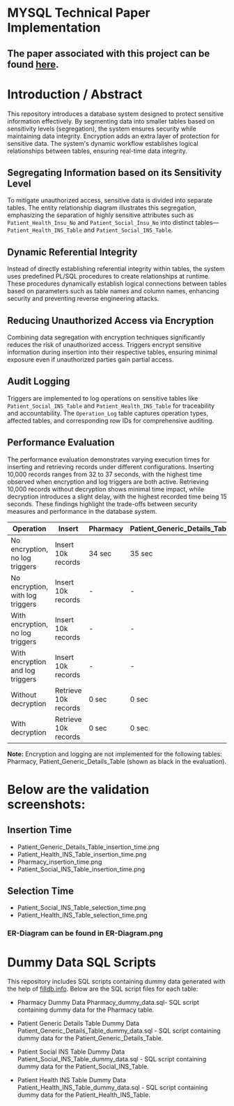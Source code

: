 # MYSQL Technical Paper Implementation 
## The paper associated with this project can be found [here](https://www.sciencedirect.com/science/article/pii/S1877050916318208?ref=pdf_download&fr=RR-2&rr=85cd52c01f9f458f).


# Introduction / Abstract

This repository introduces a database system designed to protect sensitive information effectively. By segmenting data into smaller tables based on sensitivity levels (segregation), the system ensures security while maintaining data integrity. Encryption adds an extra layer of protection for sensitive data. The system's dynamic workflow establishes logical relationships between tables, ensuring real-time data integrity.

## Segregating Information based on its Sensitivity Level

To mitigate unauthorized access, sensitive data is divided into separate tables. The entity relationship diagram illustrates this segregation, emphasizing the separation of highly sensitive attributes such as `Patient_Health_Insu_No` and `Patient_Social_Insu_No` into distinct tables—`Patient_Health_INS_Table` and `Patient_Social_INS_Table`.

## Dynamic Referential Integrity

Instead of directly establishing referential integrity within tables, the system uses predefined PL/SQL procedures to create relationships at runtime. These procedures dynamically establish logical connections between tables based on parameters such as table names and column names, enhancing security and preventing reverse engineering attacks.

## Reducing Unauthorized Access via Encryption

Combining data segregation with encryption techniques significantly reduces the risk of unauthorized access. Triggers encrypt sensitive information during insertion into their respective tables, ensuring minimal exposure even if unauthorized parties gain partial access.

## Audit Logging

Triggers are implemented to log operations on sensitive tables like `Patient_Social_INS_Table` and `Patient_Health_INS_Table` for traceability and accountability. The `Operation_Log` table captures operation types, affected tables, and corresponding row IDs for comprehensive auditing.

## Performance Evaluation

The performance evaluation demonstrates varying execution times for inserting and retrieving records under different configurations. Inserting 10,000 records ranges from 32 to 37 seconds, with the highest time observed when encryption and log triggers are both active. Retrieving 10,000 records without decryption shows minimal time impact, while decryption introduces a slight delay, with the highest recorded time being 15 seconds. These findings highlight the trade-offs between security measures and performance in the database system.


| Operation                       | Insert              | Pharmacy | Patient_Generic_Details_Table | Patient_Social_INS_Table | Patient_Health_INS_Table |
|---------------------------------|---------------------|----------|--------------------------------|---------------------------|--------------------------|
| No encryption, no log triggers  | Insert 10k records | 34 sec   | 35 sec                         | 35 sec                    | 32 sec                   |
| No encryption, with log triggers| Insert 10k records | -        | -                              | 32 sec                    | 35 sec                   |
| With encryption, no log triggers| Insert 10k records | -        | -                              | 32 sec                    | 32 sec                   |
| With encryption and log triggers| Insert 10k records | -        | -                              | 36 sec                    | 37 sec                   |
| Without decryption              | Retrieve 10k records| 0 sec  | 0 sec                          | 0 sec                     | 0 sec                    |
| With decryption                 | Retrieve 10k records| 0 sec  | 0 sec                          | 15 sec                    | 0 sec                    |


**Note:** Encryption and logging are not implemented for the following tables: Pharmacy, Patient_Generic_Details_Table (shown as black in the evaluation).

# Below are the validation screenshots:
## Insertion Time

- Patient_Generic_Details_Table_insertion_time.png
- Patient_Health_INS_Table_insertion_time.png
- Pharmacy_insertion_time.png
- Patient_Social_INS_Table_insertion_time.png

## Selection Time

- Patient_Social_INS_Table_selection_time.png
- Patient_Health_INS_Table_selection_time.png

### ER-Diagram can be found in ER-Diagram.png

# Dummy Data SQL Scripts

This repository includes SQL scripts containing dummy data generated with the help of [filldb.info](https://filldb.info/dummy). Below are the SQL script files for each table:

- Pharmacy Dummy Data
Pharmacy_dummy_data.sql- SQL script containing dummy data for the Pharmacy table.

- Patient Generic Details Table Dummy Data
Patient_Generic_Details_Table_dummy_data.sql - SQL script containing dummy data for the Patient_Generic_Details_Table.

- Patient Social INS Table Dummy Data
Patient_Social_INS_Table_dummy_data.sql - SQL script containing dummy data for the Patient_Social_INS_Table.

- Patient Health INS Table Dummy Data
Patient_Health_INS_Table_dummy_data.sql - SQL script containing dummy data for the Patient_Health_INS_Table.


